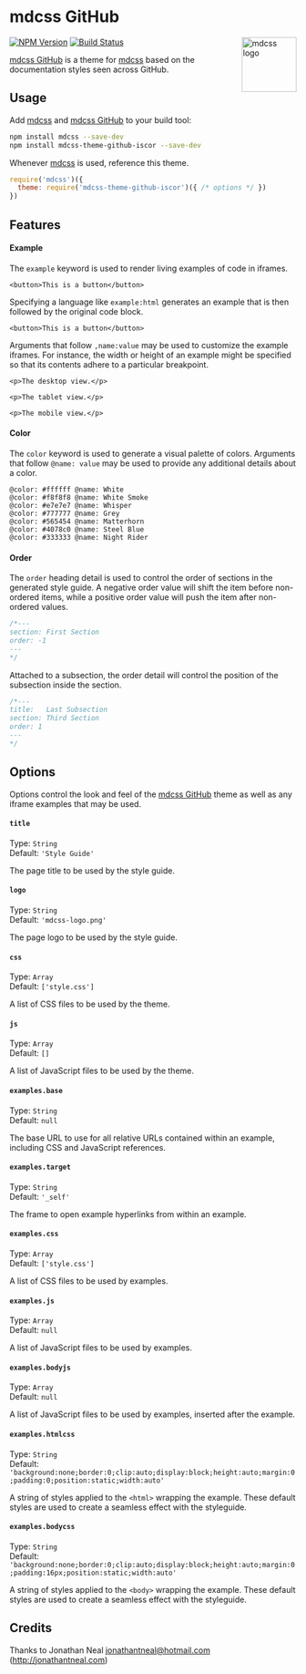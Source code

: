 # mdcss GitHub

<img align="right" width="96" height="96" src="https://jonathantneal.github.io/mdcss-theme-github/demo/mdcss-logo.png" title="mdcss logo">

[![NPM Version][npm-img]][npm] [![Build Status][ci-img]][ci]

[mdcss GitHub] is a theme for [mdcss] based on the documentation styles seen across GitHub.

## Usage

Add [mdcss] and [mdcss GitHub] to your build tool:

```bash
npm install mdcss --save-dev
npm install mdcss-theme-github-iscor --save-dev
```

Whenever [mdcss] is used, reference this theme.

```js
require('mdcss')({
  theme: require('mdcss-theme-github-iscor')({ /* options */ })
})
```

## Features

#### Example

The `example` keyword is used to render living examples of code in iframes.

  ```example
  <button>This is a button</button>
  ```

Specifying a language like `example:html` generates an example that is then followed by the original code block.

  ```example:html
  <button>This is a button</button>
  ```

Arguments that follow `,name:value` may be used to customize the example iframes. For instance, the width or height of an example might be specified so that its contents adhere to a particular breakpoint.

  ```example,width=1024px
  <p>The desktop view.</p>
  ```

  ```example,width=768px
  <p>The tablet view.</p>
  ```

  ```example,width=320px
  <p>The mobile view.</p>
  ```

#### Color

The `color` keyword is used to generate a visual palette of colors. Arguments that follow `@name: value` may be used to provide any additional details about a color.

  ```example:color
  @color: #ffffff @name: White
  @color: #f8f8f8 @name: White Smoke
  @color: #e7e7e7 @name: Whisper
  @color: #777777 @name: Grey
  @color: #565454 @name: Matterhorn
  @color: #4078c0 @name: Steel Blue
  @color: #333333 @name: Night Rider
  ```

#### Order

The `order` heading detail is used to control the order of sections in the generated style guide. A negative order value will shift the item before non-ordered items, while a positive order value will push the item after non-ordered values.

```css
/*---
section: First Section
order: -1
---
*/
```

Attached to a subsection, the order detail will control the position of the subsection inside the section.

```css
/*---
title:   Last Subsection
section: Third Section
order: 1
---
*/
```

## Options

Options control the look and feel of the [mdcss GitHub] theme as well as any iframe examples that may be used.

#### `title`

Type: `String`  
Default: `'Style Guide'`

The page title to be used by the style guide.

#### `logo`

Type: `String`  
Default: `'mdcss-logo.png'`

The page logo to be used by the style guide.

#### `css`

Type: `Array`  
Default: `['style.css']`

A list of CSS files to be used by the theme.

#### `js`

Type: `Array`  
Default: `[]`

A list of JavaScript files to be used by the theme.

#### `examples.base`

Type:    `String`  
Default: `null`

The base URL to use for all relative URLs contained within an example,
including CSS and JavaScript references.

#### `examples.target`

Type:    `String`  
Default: `'_self'`

The frame to open example hyperlinks from within an example.

#### `examples.css`

Type:    `Array`  
Default: `['style.css']`

A list of CSS files to be used by examples.

#### `examples.js`

Type:    `Array`  
Default: `null`

A list of JavaScript files to be used by examples.

#### `examples.bodyjs`

Type:    `Array`  
Default: `null`

A list of JavaScript files to be used by examples, inserted after the example.

#### `examples.htmlcss`

Type:    `String`  
Default: `'background:none;border:0;clip:auto;display:block;height:auto;margin:0;padding:0;position:static;width:auto'`

A string of styles applied to the `<html>` wrapping the example. These default styles are used to create a seamless effect with the styleguide.

#### `examples.bodycss`

Type:    `String`  
Default: `'background:none;border:0;clip:auto;display:block;height:auto;margin:0;padding:16px;position:static;width:auto'`

A string of styles applied to the `<body>` wrapping the example. These default styles are used to create a seamless effect with the styleguide.

## Credits

Thanks to Jonathan Neal <jonathantneal@hotmail.com> (http://jonathantneal.com)

[ci]:      https://travis-ci.org/iGitScor/mdcss-theme-github-iscor
[ci-img]:  https://img.shields.io/travis/iGitScor/mdcss-theme-github-iscor.svg
[npm]:     https://www.npmjs.com/package/mdcss-theme-github-iscor
[npm-img]: https://img.shields.io/npm/v/mdcss-theme-github-iscor.svg
[mdcss]:   https://github.com/jonathantneal/mdcss

[mdcss GitHub]: https://github.com/iGitScor/mdcss-theme-github-iscor
